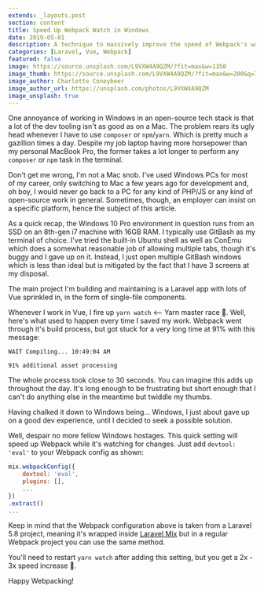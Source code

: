 ```yaml
---
extends: _layouts.post
section: content
title: Speed Up Webpack Watch in Windows
date: 2019-05-01
description: A technique to massively improve the speed of Webpack's watch command in Windows.
categories: [Laravel, Vue, Webpack]
featured: false
image: https://source.unsplash.com/L9VXW4A9QZM/?fit=max&w=1350
image_thumb: https://source.unsplash.com/L9VXW4A9QZM/?fit=max&w=200&q=75
image_author: Charlotte Coneybeer
image_author_url: https://unsplash.com/photos/L9VXW4A9QZM
image_unsplash: true
---
```


One annoyance of working in Windows in an open-source tech stack is that a lot of the dev tooling isn't as good as on a Mac. The problem rears its ugly head whenever I have to use `composer` or `npm`/`yarn`. Which is pretty much a gazillion times a day. Despite my job laptop having more horsepower than my personal MacBook Pro, the former takes a lot longer to perform any `composer` or `npm` task in the terminal.

Don't get me wrong, I'm not a Mac snob. I've used Windows PCs for most of my career, only switching to Mac a few years ago for development and, oh boy, I would never go back to a PC for any kind of PHP/JS or any kind of open-source work in general. Sometimes, though, an employer can insist on a specific platform, hence the subject of this article.

As a quick recap, the Windows 10 Pro environment in question runs from an SSD on an 8th-gen i7 machine with 16GB RAM. I typically use GitBash as my terminal of choice. I've tried the built-in Ubuntu shell as well as ConEmu which does a somewhat reasonable job of allowing multiple tabs, though it's buggy and I gave up on it. Instead, I just open multiple GitBash windows which is less than ideal but is mitigated by the fact that I have 3 screens at my disposal.

The main project I'm building and maintaining is a Laravel app with lots of Vue sprinkled in, in the form of single-file components.

Whenever I work in Vue, I fire up `yarn watch` <-- Yarn master race 🙂. Well, here's what used to happen every time I saved my work. Webpack went through it's build process, but got stuck for a very long time at 91% with this message: 

```
WAIT Compiling... 10:49:04 AM

91% additional asset processing
```

The whole process took close to 30 seconds. You can imagine this adds up throughout the day. It's long enough to be frustrating but short enough that I can't do anything else in the meantime but twiddle my thumbs.

Having chalked it down to Windows being... Windows, I just about gave up on a good dev experience, until I decided to seek a possible solution.

Well, despair no more fellow Windows hostages. This quick setting will speed up Webpack while it's watching for changes. Just add `devtool: 'eval'` to your Webpack config as shown:

```javascript
mix.webpackConfig({ 
    devtool: 'eval',
    plugins: [],
    ...
})
.extract()
...
```

Keep in mind that the Webpack configuration above is taken from a Laravel 5.8 project, meaning it's wrapped inside [Laravel Mix](https://laravel-mix.com/) but in a regular Webpack project you can use the same method. 

You'll need to restart `yarn watch` after adding this setting, but you get a 2x - 3x speed increase 🚀.

Happy Webpacking!
